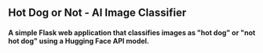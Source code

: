 ## Hot Dog or Not - AI Image Classifier
#### A simple Flask web application that classifies images as "hot dog" or "not hot dog" using a Hugging Face API model.
